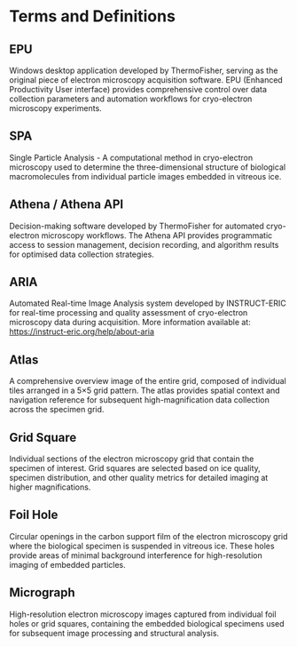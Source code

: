 # Terms and Definitions

## EPU

Windows desktop application developed by ThermoFisher, serving as the original piece of electron microscopy
acquisition software. EPU (Enhanced Productivity User interface) provides comprehensive control over data collection
parameters and automation workflows for cryo-electron microscopy experiments.

## SPA

Single Particle Analysis - A computational method in cryo-electron microscopy used to determine the
three-dimensional structure of biological macromolecules from individual particle images embedded in vitreous ice.

## Athena / Athena API

Decision-making software developed by ThermoFisher for automated cryo-electron microscopy workflows. The Athena API
provides programmatic access to session management, decision recording, and algorithm results for optimised data
collection strategies.

## ARIA

Automated Real-time Image Analysis system developed by INSTRUCT-ERIC for real-time processing and quality assessment
of cryo-electron microscopy data during acquisition. More information available at:
https://instruct-eric.org/help/about-aria

## Atlas

A comprehensive overview image of the entire grid, composed of individual tiles arranged in a 5×5 grid pattern. The
atlas provides spatial context and navigation reference for subsequent high-magnification data collection across the
specimen grid.

## Grid Square

Individual sections of the electron microscopy grid that contain the specimen of interest. Grid squares are selected
based on ice quality, specimen distribution, and other quality metrics for detailed imaging at higher magnifications.

## Foil Hole

Circular openings in the carbon support film of the electron microscopy grid where the biological specimen is
suspended in vitreous ice. These holes provide areas of minimal background interference for high-resolution imaging of
embedded particles.

## Micrograph

High-resolution electron microscopy images captured from individual foil holes or grid squares, containing the
embedded biological specimens used for subsequent image processing and structural analysis.
